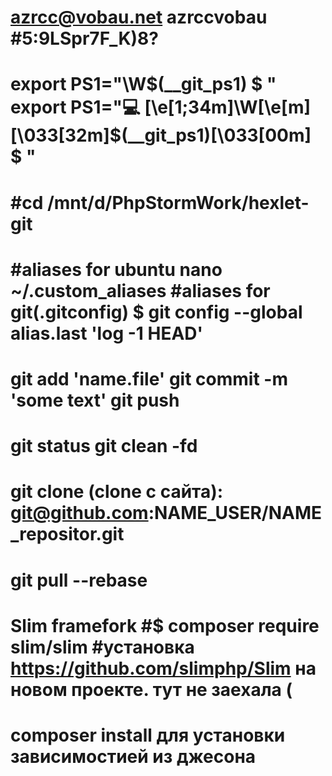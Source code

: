 azrcc@vobau.net
azrccvobau
#5:9LSpr7F_K)8?
================
export PS1="\W\$(__git_ps1) $ "
export PS1="💻 \[\e[1;34m\]\W\[\e[m\]\[\033[32m\]\$(__git_ps1)\[\033[00m\] $ "
===============
#cd /mnt/d/PhpStormWork/hexlet-git
===============
#aliases for ubuntu nano ~/.custom_aliases
#aliases for git(.gitconfig) $ git config --global alias.last 'log -1 HEAD'
================
git add 'name.file'
git commit -m 'some text'
git push
================
git status
git clean -fd
================
git clone (clone с сайта): git@github.com:NAME_USER/NAME_repositor.git
================
git pull --rebase
================
Slim framefork #$ composer require slim/slim #установка https://github.com/slimphp/Slim
на новом проекте. тут не заехала (
================
composer install для установки зависимостией из джесона
================
